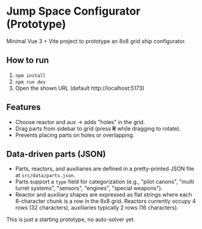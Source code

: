 
# Jump Space Configurator (Prototype)

Minimal Vue 3 + Vite project to prototype an 8x8 grid ship configurator.

## How to run
1. `npm install`
2. `npm run dev`
3. Open the shown URL (default http://localhost:5173)

## Features
- Choose reactor and aux → adds "holes" in the grid.
- Drag parts from sidebar to grid (press **R** while dragging to rotate).
- Prevents placing parts on holes or overlapping.

## Data-driven parts (JSON)
- Parts, reactors, and auxiliaries are defined in a pretty-printed JSON file at `src/data/parts.json`.
- Parts support a `type` field for categorization (e.g., "pilot canons", "multi turret systems", "sensors", "engines", "special weapons").
- Reactor and auxiliary shapes are expressed as flat strings where each 8-character chunk is a row in the 8x8 grid. Reactors currently occupy 4 rows (32 characters), auxiliaries typically 2 rows (16 characters).

This is just a starting prototype, no auto-solver yet.
